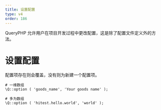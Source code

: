 ```yaml
---
title: 设置配置
type: v4
order: 186
---
```


QueryPHP 允许用户在项目开发过程中更改配置，这是除了配置文件定义外的方法。

# 设置配置
配置项存在则会覆盖，没有则为新建一个配置项。
~~~
# 一维数组
\Q::option ( 'goods_name', 'Your goods name' );

# 多为数组
\Q::option ( 'hitest.hello.world', 'world' );
~~~